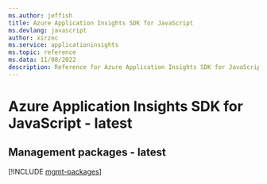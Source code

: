 ```yaml
---
ms.author: jeffish
title: Azure Application Insights SDK for JavaScript
ms.devlang: javascript
author: xirzec
ms.service: applicationinsights
ms.topic: reference
ms.data: 11/08/2022
description: Reference for Azure Application Insights SDK for JavaScript
---
```

# Azure Application Insights SDK for JavaScript - latest

## Management packages - latest
[!INCLUDE [mgmt-packages](application-insights-mgmt-index.md)]